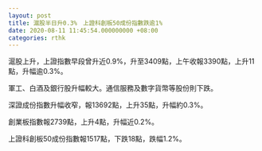 ```yaml
---
layout: post
title: 滬股半日升0.3%　上證科創板50成份指數跌逾1%
date: 2020-08-11 11:45:54.000000000 +08:00
categories: rthk
---
```


滬股上升，上證指數早段曾升近0.9%，升至3409點，上午收報3390點，上升11點，升幅逾0.3%。

軍工、白酒及銀行股升幅較大。通信服務及數字貨幣等股份則下跌。

深證成份指數升幅收窄，報13692點，上升35點，升幅約0.3%。

創業板指數報2739點，上升4點，升幅近0.2%。

上證科創板50成份指數報1517點，下跌18點，跌幅1.2%。

